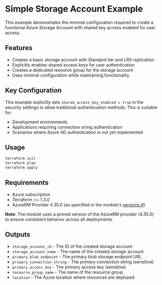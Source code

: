 # Simple Storage Account Example

This example demonstrates the minimal configuration required to create a functional Azure Storage Account with shared key access enabled for user access.

## Features

- Creates a basic storage account with Standard tier and LRS replication
- Explicitly enables shared access keys for user authentication
- Creates a dedicated resource group for the storage account
- Uses minimal configuration while maintaining functionality

## Key Configuration

This example explicitly sets `shared_access_key_enabled = true` in the security settings to allow traditional authentication methods. This is suitable for:
- Development environments
- Applications requiring connection string authentication
- Scenarios where Azure AD authentication is not yet implemented

## Usage

```bash
terraform init
terraform plan
terraform apply
```

## Requirements

- Azure subscription
- Terraform >= 1.3.0
- AzureRM Provider 4.35.0 (as specified in the module's [versions.tf](../../versions.tf))

**Note**: The module uses a pinned version of the AzureRM provider (4.35.0) to ensure consistent behavior across all deployments.

## Outputs

- `storage_account_id` - The ID of the created storage account
- `storage_account_name` - The name of the created storage account
- `primary_blob_endpoint` - The primary blob storage endpoint URL
- `primary_connection_string` - The primary connection string (sensitive)
- `primary_access_key` - The primary access key (sensitive)
- `resource_group_name` - The name of the resource group
- `location` - The Azure location where resources are deployed